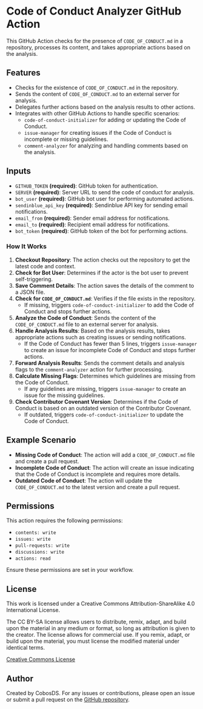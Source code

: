 # Code of Conduct Analyzer GitHub Action

This GitHub Action checks for the presence of `CODE_OF_CONDUCT.md` in a repository, processes its content, and takes appropriate actions based on the analysis.

## Features

- Checks for the existence of `CODE_OF_CONDUCT.md` in the repository.
- Sends the content of `CODE_OF_CONDUCT.md` to an external server for analysis.
- Delegates further actions based on the analysis results to other actions.
- Integrates with other GitHub Actions to handle specific scenarios:
  - `code-of-conduct-initializer` for adding or updating the Code of Conduct.
  - `issue-manager` for creating issues if the Code of Conduct is incomplete or missing guidelines.
  - `comment-analyzer` for analyzing and handling comments based on the analysis.

## Inputs

- `GITHUB_TOKEN` **(required)**: GitHub token for authentication.
- `SERVER` **(required)**: Server URL to send the code of conduct for analysis.
- `bot_user` **(required)**: GitHub bot user for performing automated actions.
- `sendinblue_api_key` **(required)**: Sendinblue API key for sending email notifications.
- `email_from` **(required)**: Sender email address for notifications.
- `email_to` **(required)**: Recipient email address for notifications.
- `bot_token` **(required)**: GitHub token of the bot for performing actions.

### How It Works
1. **Checkout Repository**: The action checks out the repository to get the latest code and context.
2. **Check for Bot User**: Determines if the actor is the bot user to prevent self-triggering.
3. **Save Comment Details**: The action saves the details of the comment to a JSON file.
4. **Check for `CODE_OF_CONDUCT.md`**: Verifies if the file exists in the repository.
   - If missing, triggers `code-of-conduct-initializer` to add the Code of Conduct and stops further actions.
5. **Analyze the Code of Conduct**: Sends the content of the `CODE_OF_CONDUCT.md` file to an external server for analysis.
6. **Handle Analysis Results**: Based on the analysis results, takes appropriate actions such as creating issues or sending notifications.
   - If the Code of Conduct has fewer than 5 lines, triggers `issue-manager` to create an issue for incomplete Code of Conduct and stops further actions.
7. **Forward Analysis Results**: Sends the comment details and analysis flags to the `comment-analyzer` action for further processing.
8. **Calculate Missing Flags**: Determines which guidelines are missing from the Code of Conduct.
   - If any guidelines are missing, triggers `issue-manager` to create an issue for the missing guidelines.
9. **Check Contributor Covenant Version**: Determines if the Code of Conduct is based on an outdated version of the Contributor Covenant.
   - If outdated, triggers `code-of-conduct-initializer` to update the Code of Conduct.

## Example Scenario
- **Missing Code of Conduct**: The action will add a `CODE_OF_CONDUCT.md` file and create a pull request.
- **Incomplete Code of Conduct**: The action will create an issue indicating that the Code of Conduct is incomplete and requires more details.
- **Outdated Code of Conduct**: The action will update the `CODE_OF_CONDUCT.md` to the latest version and create a pull request.

## Permissions
This action requires the following permissions:

- `contents: write`
- `issues: write`
- `pull-requests: write`
- `discussions: write`
- `actions: read`

Ensure these permissions are set in your workflow.

## License
This work is licensed under a Creative Commons Attribution-ShareAlike 4.0 International License.

The CC BY-SA license allows users to distribute, remix, adapt, and build upon the material in any medium or format, so long as attribution is given to the creator. The license allows for commercial use. If you remix, adapt, or build upon the material, you must license the modified material under identical terms.

[Creative Commons License](https://creativecommons.org/licenses/by-sa/4.0/)

## Author
Created by CobosDS. For any issues or contributions, please open an issue or submit a pull request on the [GitHub repository](https://github.com/SOM-Research/code-of-conduct-analyzer).
